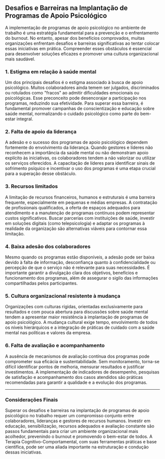 
## Desafios e Barreiras na Implantação de Programas de Apoio Psicológico

A implementação de programas de apoio psicológico no ambiente de trabalho é uma estratégia fundamental para a prevenção e o enfrentamento do burnout. No entanto, apesar dos benefícios comprovados, muitas organizações enfrentam desafios e barreiras significativas ao tentar colocar essas iniciativas em prática. Compreender esses obstáculos é essencial para desenvolver soluções eficazes e promover uma cultura organizacional mais saudável.

### 1. Estigma em relação à saúde mental

Um dos principais desafios é o estigma associado à busca de apoio psicológico. Muitos colaboradores ainda temem ser julgados, discriminados ou rotulados como "fracos" ao admitir dificuldades emocionais ou psicológicas. Esse preconceito pode desencorajar a participação nos programas, reduzindo sua efetividade. Para superar essa barreira, é fundamental promover campanhas de conscientização e educação sobre saúde mental, normalizando o cuidado psicológico como parte do bem-estar integral.

### 2. Falta de apoio da liderança

A adesão e o sucesso dos programas de apoio psicológico dependem fortemente do envolvimento da liderança. Quando gestores e líderes não reconhecem a importância da saúde mental ou não demonstram apoio explícito às iniciativas, os colaboradores tendem a não valorizar ou utilizar os serviços oferecidos. A capacitação de líderes para identificar sinais de sofrimento psíquico e incentivar o uso dos programas é uma etapa crucial para a superação desse obstáculo.

### 3. Recursos limitados

A limitação de recursos financeiros, humanos e estruturais é uma barreira frequente, especialmente em pequenas e médias empresas. A contratação de profissionais qualificados, a oferta de espaços adequados para atendimento e a manutenção de programas contínuos podem representar custos significativos. Buscar parcerias com instituições de saúde, investir em soluções digitais (como telepsicologia) e adaptar os programas à realidade da organização são alternativas viáveis para contornar essa limitação.

### 4. Baixa adesão dos colaboradores

Mesmo quando os programas estão disponíveis, a adesão pode ser baixa devido à falta de informação, desconfiança quanto à confidencialidade ou percepção de que o serviço não é relevante para suas necessidades. É importante garantir a divulgação clara dos objetivos, benefícios e funcionamento dos programas, além de assegurar o sigilo das informações compartilhadas pelos participantes.

### 5. Cultura organizacional resistente à mudança

Organizações com culturas rígidas, orientadas exclusivamente para resultados e com pouca abertura para discussões sobre saúde mental tendem a apresentar maior resistência à implantação de programas de apoio psicológico. A mudança cultural exige tempo, envolvimento de todos os níveis hierárquicos e a integração de práticas de cuidado com a saúde mental nas políticas e valores da empresa.

### 6. Falta de avaliação e acompanhamento

A ausência de mecanismos de avaliação contínua dos programas pode comprometer sua eficácia e sustentabilidade. Sem monitoramento, torna-se difícil identificar pontos de melhoria, mensurar resultados e justificar investimentos. A implementação de indicadores de desempenho, pesquisas de satisfação e acompanhamento dos casos atendidos são práticas recomendadas para garantir a qualidade e a evolução dos programas.

---

### Considerações Finais

Superar os desafios e barreiras na implantação de programas de apoio psicológico no trabalho requer um compromisso conjunto entre colaboradores, lideranças e gestores de recursos humanos. Investir em educação, sensibilização, recursos adequados e avaliação constante são passos fundamentais para criar um ambiente organizacional mais acolhedor, prevenindo o burnout e promovendo o bem-estar de todos. A Terapia Cognitivo-Comportamental, com suas ferramentas práticas e base científica, pode ser uma aliada importante na estruturação e condução dessas iniciativas.
```
